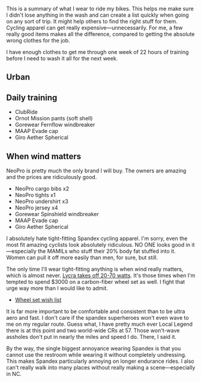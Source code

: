 This is a summary of what I wear to ride my bikes. This helps me make sure I didn't lose anything in the wash and can create a list quickly when going on any sort of trip. It might help others to find the right stuff for them. Cycling apparel can get really expensive—unnecessarily. For me, a few really good items makes all the difference, compared to getting the absolute wrong clothes for the job.

I have enough clothes to get me through one week of 22 hours of training before I need to wash it all for the next week.

## Urban

## Daily training

- ClubRide
- Ornot Mission pants (soft shell)
- Gorewear Fernflow windbreaker
- MAAP Evade cap
- Giro Aether Spherical
## When wind matters

NeoPro is pretty much the only brand I will buy. The owners are amazing and the prices are ridiculously good.
 
- NeoPro cargo bibs x2
- NeoPro tights x1
- NeoPro undershirt x3
- NeoPro jersey x4
- Gorewear Spinshield windbreaker
- MAAP Evade cap
- Giro Aether Spherical

I absolutely hate tight-fitting Spandex cycling apparel. I'm sorry, even the most fit amazing cyclists look absolutely ridiculous. NO ONE looks good in it—especially the MAMILs who stuff their 20% body fat stuffed into it. Women can pull it off more easily than men, for sure, but still.

The only time I'll wear tight-fitting anything is when wind really matters, which is almost never. [Lycra takes off 20-70 watts](Lycra%20takes%20off%2020-70%20watts.md). It's those times when I'm tempted to spend $3000 on a carbon-fiber wheel set as well. I fight that urge way more than I would like to admit.

- [Wheel set wish list](Wheel%20set%20wish%20list.md)

It is far more important to be comfortable and consistent than to be ultra aero and fast. I don't care if the spandex superheroes won't even wave to me on my regular route. Guess what, I have pretty much ever Local Legend there is at this point and two world-wide CRs at 57. Those won't-wave assholes don't put in nearly the miles and speed I do. There, I said it.

By the way, the single biggest annoyance wearing Spandex is that you cannot use the restroom while wearing it without completely undressing. This makes Spandex particularly annoying on longer endurance rides. I also can't really walk into many places without really making a scene—especially in NC.